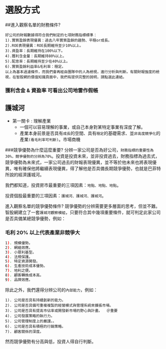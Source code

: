 # 選股方式


##進入觀察名單的財務條件?

```
好公司的財報數據得符合我們制定的七項財務指標標準：
1).實質盈餘表現優異：過去八年實質盈餘的趨勢、平穩or成長。
2).ROE表現優異：ROE長期維持至少10%以上。
3).資盈率：長期維持在100%以下。
4).獲利含金量：長期維持80%以上。
5).配息率：長期維持至少在40%以上。
6).實質盈餘利益率&毛利率：穩定。
以上為基本過濾條件，而我們會再經由團隊中的人為檢視，進行分析與判斷。有關財報強度的檢視，在智股網的價值知識頁面中，我們有提供完整的說明，請點選此連結。
```

### 獲利含金 & 資盈率 可看出公司地雷作假帳


## 護城河

- 第一關卡 : 理解產業
    - 一個可以容易理解的事業，或自己本身對某特定事業有深度了解。
    - 產業本身前景是否具有`成長`的空間、具有`穩定`的基礎需求、並`非高度競爭化`的產業`(看毛利率可判斷)`。市場商機
    

###競爭優勢為什麼這麼重要?
分辨一家公司是否為好公司，`財務指標的重要性為30%，競爭優勢的分辨為70%`。投資是投資未來，並非投資過去，財務指標為過去式，競爭優勢為未來式，一家公司過去的財報表現優異，並不等於他未來也將表現優異，唯有確保他將繼續表現優異，得了解他是否具備長期競爭優勢，也就是巴菲特所說的經濟護城河。

我們都知道，投資房市最重要的三項因素：`地點、地點、地點`。

投資個股最重要的三項因素：`護城河、護城河、護城河`。


進入觀察名單的競爭優勢條件?
競爭優勢的分辨需要更多層面的思考，但並不難。智股網建立了一套`護城河觀察模組`，只要符合其中幾項重要條件，就可判定此家公司是否具備某總競爭優勢，例如：

### 毛利 20% 以上代表產業非競爭大


```sh
1). 規模優勢。
2). 網絡效應。
3). 小眾利基型。
4). 法規保護。
5). 特定資源開發。
6). 生產技術成本優勢。
7). 地利之便。
8). 顧客轉換成本高。
9). 品牌效應。
```

除此之外，我們還得分辨公司的`內部能力`，例如：

```
1). 公司是否具有持續創新的能力。
2). 公司是否具備可重複複製的經營模式與管理系統來擴張市場。
3). 公司是否具有提高市佔率或開發新市場的野心與計畫。  ＠重要  
4). 公司發展策略的執行力。
5). 公司管理制度上的嚴謹。。
6). 公司是否具有積極的行銷策略。
7). 顧客關係的深度。
```

然而競爭優勢有分高與低，投資人得自行判斷。



